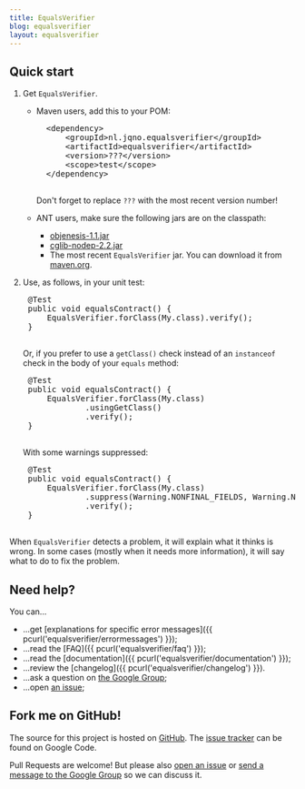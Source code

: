 ```yaml
---
title: EqualsVerifier
blog: equalsverifier
layout: equalsverifier
---
```

Quick start
-----------
1. Get `EqualsVerifier`.
    * Maven users, add this to your POM:

        <pre class="prettyprint">
        &lt;dependency>
            &lt;groupId>nl.jqno.equalsverifier&lt;/groupId>
            &lt;artifactId>equalsverifier&lt;/artifactId>
            &lt;version>???&lt;/version>
            &lt;scope>test&lt;/scope>
        &lt;/dependency>
        </pre>
        Don't forget to replace `???` with the most recent version number!
    * ANT users, make sure the following jars are on the classpath:

        * [objenesis-1.1.jar](http://code.google.com/p/objenesis/)
        * [cglib-nodep-2.2.jar](http://cglib.sourceforge.net/)
        * The most recent `EqualsVerifier` jar. You can download it from [maven.org](http://search.maven.org/#search|gav|1|g%3A%22nl.jqno.equalsverifier%22%20AND%20a%3A%22equalsverifier%22).

2. Use, as follows, in your unit test:
    <pre class="prettyprint">
    @Test
    public void equalsContract() {
        EqualsVerifier.forClass(My.class).verify();
    }
    </pre>
    Or, if you prefer to use a `getClass()` check instead of an `instanceof` check in the body of your `equals` method:

    <pre class="prettyprint">
    @Test
    public void equalsContract() {
        EqualsVerifier.forClass(My.class)
                .usingGetClass()
                .verify();
    }
    </pre>
    With some warnings suppressed:

    <pre class="prettyprint">
    @Test
    public void equalsContract() {
        EqualsVerifier.forClass(My.class)
                .suppress(Warning.NONFINAL_FIELDS, Warning.NULL_FIELDS)
                .verify();
    }
    </pre>

When `EqualsVerifier` detects a problem, it will explain what it thinks is wrong. In some cases (mostly when it needs more information), it will say what to do to fix the problem.


Need help?
----------
You can...

* ...get [explanations for specific error messages]({{ pcurl('equalsverifier/errormessages') }});
* ...read the [FAQ]({{ pcurl('equalsverifier/faq') }});
* ...read the [documentation]({{ pcurl('equalsverifier/documentation') }});
* ...review the [changelog]({{ pcurl('equalsverifier/changelog') }}).
* ...ask a question on [the Google Group](https://groups.google.com/forum/?fromgroups#!forum/equalsverifier);
* ...open [an issue](https://code.google.com/p/equalsverifier/issues/list);


Fork me on GitHub!
------------------
The source for this project is hosted on [GitHub](https://github.com/jqno/equalsverifier). The [issue tracker](https://code.google.com/p/equalsverifier/issues/list) can be found on Google Code.

Pull Requests are welcome! But please also [open an issue](https://code.google.com/p/equalsverifier/issues/list) or [send a message to the Google Group](https://groups.google.com/forum/?fromgroups#!forum/equalsverifier) so we can discuss it.
